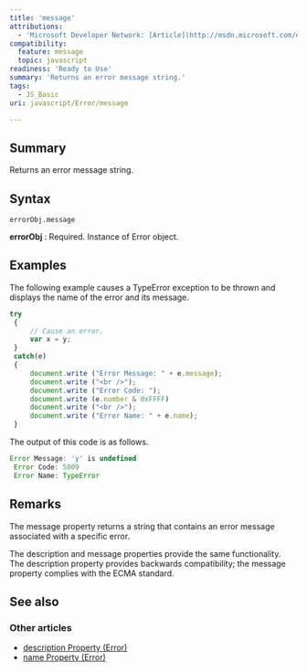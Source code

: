 ```yaml
---
title: 'message'
attributions:
  - 'Microsoft Developer Network: [Article](http://msdn.microsoft.com/en-us/library/ie/5z00ybxa(v=vs.94).aspx)'
compatibility:
  feature: message
  topic: javascript
readiness: 'Ready to Use'
summary: 'Returns an error message string.'
tags:
  - JS_Basic
uri: javascript/Error/message

---
```

## Summary

Returns an error message string.

## Syntax

    errorObj.message

**errorObj**
:   Required. Instance of Error object.

## Examples

The following example causes a TypeError exception to be thrown and displays the name of the error and its message.

``` js
try
 {
     // Cause an error.
     var x = y;
 }
 catch(e)
 {
     document.write ("Error Message: " + e.message);
     document.write ("<br />");
     document.write ("Error Code: ");
     document.write (e.number & 0xFFFF)
     document.write ("<br />");
     document.write ("Error Name: " + e.name);
 }
```

The output of this code is as follows.

``` js
Error Message: 'y' is undefined
 Error Code: 5009
 Error Name: TypeError
```

## Remarks

The message property returns a string that contains an error message associated with a specific error.

The description and message properties provide the same functionality. The description property provides backwards compatibility; the message property complies with the ECMA standard.

## See also

### Other articles

-   [description Property (Error)](/javascript/Error/description)
-   [name Property (Error)](/javascript/Error/name)

